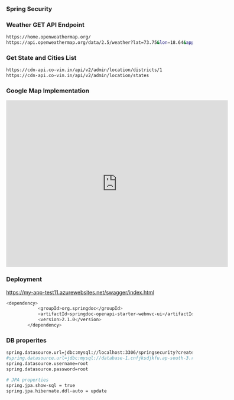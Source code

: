 ### Spring Security

### Weather GET API Endpoint
```bash
https://home.openweathermap.org/
https://api.openweathermap.org/data/2.5/weather?lat=73.75&lon=18.64&appid=ccfcadc9a73d82ec42c90a6ea4829810
```

### Get State and Cities List
```bash
https://cdn-api.co-vin.in/api/v2/admin/location/districts/1
https://cdn-api.co-vin.in/api/v2/admin/location/states
```

### Google Map Implementation
<iframe src="https://www.google.com/maps/embed?pb=!1m18!1m12!1m3!1d1890.2043639616168!2d73.75686630183439!3d18.64564600146357!2m3!1f0!2f0!3f0!3m2!1i1024!2i768!4f13.1!3m3!1m2!1s0x3bc2b9f04635518b%3A0xea525f504f61f2a4!2sInstitute%20for%20Advanced%20Computing%20%26%20Software%20Development!5e0!3m2!1sen!2sin!4v1722578185236!5m2!1sen!2sin" width="600" height="450" style="border:0;" allowfullscreen="" loading="lazy" referrerpolicy="no-referrer-when-downgrade"></iframe>

### Deployment
https://my-app-test11.azurewebsites.net/swagger/index.html

```bash
<dependency>
			<groupId>org.springdoc</groupId>
			<artifactId>springdoc-openapi-starter-webmvc-ui</artifactId>
			<version>2.1.0</version>
		</dependency>
```

### DB properites
```bash
spring.datasource.url=jdbc:mysql://localhost:3306/springsecurity?createDatabaseIfNotExist=true&useSSL=false&allowPublicKeyRetrieval=true
#spring.datasource.url=jdbc:mysql://database-1.cnfjksdjkfu.ap-south-3.rds.amazonaws.com:3306/meetyourdoctor?createDatabaseIfNotExist=true&useSSL=false&allowPublicKeyRetrieval=true
spring.datasource.username=root
spring.datasource.password=root

# JPA properties
spring.jpa.show-sql = true
spring.jpa.hibernate.ddl-auto = update
```


